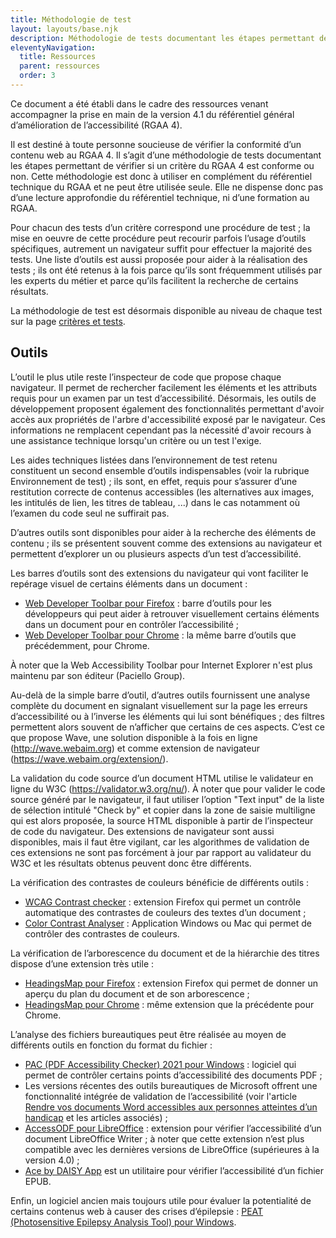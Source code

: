 ```yaml
---
title: Méthodologie de test
layout: layouts/base.njk
description: Méthodologie de tests documentant les étapes permettant de vérifier si un critère du RGAA 4 est conforme ou non
eleventyNavigation:
  title: Ressources
  parent: ressources
  order: 3
---
```


Ce document a été établi dans le cadre des ressources venant accompagner la prise en main de la version 4.1 du référentiel général d’amélioration de l’accessibilité (RGAA 4).

Il est destiné à toute personne soucieuse de vérifier la conformité d’un contenu web au RGAA 4. Il s’agit d’une méthodologie de tests documentant les étapes permettant de vérifier si un critère du RGAA 4 est conforme ou non. Cette méthodologie est donc à utiliser en complément du référentiel technique du RGAA et ne peut être utilisée seule. Elle ne dispense donc pas d’une lecture approfondie du référentiel technique, ni d’une formation au RGAA.

Pour chacun des tests d’un critère correspond une procédure de test ; la mise en oeuvre de cette procédure peut recourir parfois l’usage d’outils spécifiques, autrement un navigateur suffit pour effectuer la majorité des tests.
Une liste d’outils est aussi proposée pour aider à la réalisation des tests ; ils ont été retenus à la fois parce qu’ils sont fréquemment utilisés par les experts du métier et parce qu’ils facilitent la recherche de certains résultats.

<div class="fr-callout"><p class="fr-text--lg">
La méthodologie de test est désormais disponible au niveau de chaque test sur la page <a href="/methode/criteres-et-tests/" >critères et tests</a>.</p>
</div>

## Outils

L’outil le plus utile reste l’inspecteur de code que propose chaque navigateur. Il permet de rechercher facilement les éléments et les attributs requis pour un examen par un test d’accessibilité. Désormais, les outils de développement proposent également des fonctionnalités permettant d'avoir accès aux propriétés de l'arbre d'accessibilité exposé par le navigateur. Ces informations ne remplacent cependant pas la nécessité d'avoir recours à une assistance technique lorsqu'un critère ou un test l'exige.

Les aides techniques listées dans l’environnement de test retenu constituent un second ensemble d’outils indispensables (voir la rubrique Environnement de test) ; ils sont, en effet, requis pour s’assurer d’une restitution correcte de contenus accessibles (les alternatives aux images, les intitulés de lien, les titres de tableau, ...) dans le cas notamment où l’examen du code seul ne suffirait pas.

D’autres outils sont disponibles pour aider à la recherche des éléments de contenu ; ils se présentent souvent comme des extensions au navigateur et permettent d’explorer un ou plusieurs aspects d’un test d’accessibilité.

Les barres d’outils sont des extensions du navigateur qui vont faciliter le repérage visuel de certains éléments dans un document :

- [Web Developer Toolbar pour Firefox](https://addons.mozilla.org/fr/firefox/addon/web-developer/) : barre d’outils pour les développeurs qui peut aider à retrouver visuellement certains éléments dans un document pour en contrôler l’accessibilité ;
- [Web Developer Toolbar pour Chrome](https://chrome.google.com/webstore/detail/web-developer/bfbameneiokkgbdmiekhjnmfkcnldhhm?hl=fr) : la même barre d’outils que précédemment, pour Chrome.

À noter que la Web Accessibility Toolbar pour Internet Explorer n'est plus maintenu par son éditeur (Paciello Group).

Au-delà de la simple barre d’outil, d’autres outils fournissent une analyse complète du document en signalant visuellement sur la page les erreurs d’accessibilité ou à l’inverse les éléments qui lui sont bénéfiques ; des filtres permettent alors souvent de n’afficher que certains de ces aspects. C’est ce que propose Wave, une solution disponible à la fois en ligne (http://wave.webaim.org) et comme extension de navigateur (https://wave.webaim.org/extension/).

La validation du code source d’un document HTML utilise le validateur en ligne du W3C (https://validator.w3.org/nu/). À noter que pour valider le code source généré par le navigateur, il faut utiliser l’option "Text input" de la liste de sélection intitulé "Check by" et copier dans la zone de saisie multiligne qui est alors proposée, la source HTML disponible à partir de l’inspecteur de code du navigateur.
Des extensions de navigateur sont aussi disponibles, mais il faut être vigilant, car les algorithmes de validation de ces extensions ne sont pas forcément à jour par rapport au validateur du W3C et les résultats obtenus peuvent donc être différents.

La vérification des contrastes de couleurs bénéficie de différents outils :

- [WCAG Contrast checker](https://addons.mozilla.org/fr/firefox/addon/wcag-contrast-checker/) : extension Firefox qui permet un contrôle automatique des contrastes de couleurs des textes d’un document ;
- [Color Contrast Analyser](https://developer.paciellogroup.com/resources/contrastanalyser/) : Application Windows ou Mac qui permet de contrôler des contrastes de couleurs.

La vérification de l’arborescence du document et de la hiérarchie des titres dispose d’une extension très utile :

- [HeadingsMap pour Firefox](https://addons.mozilla.org/fr/firefox/addon/headingsmap/) : extension Firefox qui permet de donner un aperçu du plan du document et de son arborescence ;
- [HeadingsMap pour Chrome](https://chrome.google.com/webstore/detail/headingsmap/flbjommegcjonpdmenkdiocclhjacmbi) : même extension que la précédente pour Chrome.

L’analyse des fichiers bureautiques peut être réalisée au moyen de différents outils en fonction du format du fichier :

- [PAC (PDF Accessibility Checker) 2021 pour Windows](https://pac.pdf-accessibility.org/en/download) : logiciel qui permet de contrôler certains points d’accessibilité des documents PDF ;
- Les versions récentes des outils bureautiques de Microsoft offrent une fonctionnalité intégrée de validation de l’accessibilité (voir l'article [Rendre vos documents Word accessibles aux personnes atteintes d’un handicap](https://support.microsoft.com/fr-fr/office/rendre-vos-documents-word-accessibles-aux-personnes-atteintes-d-un-handicap-d9bf3683-87ac-47ea-b91a-78dcacb3c66d) et les articles associés) ;
- [AccessODF pour LibreOffice](https://extensions.libreoffice.org/extensions/accessodf) : extension pour vérifier l’accessibilité d’un document LibreOffice Writer ; à noter que cette extension n’est plus compatible avec les dernières versions de LibreOffice (supérieures à la version 4.0) ;
- [Ace by DAISY App](https://inclusivepublishing.org/toolbox/ace-by-daisy-app/) est un utilitaire pour vérifier l’accessibilité d’un fichier EPUB.

Enfin, un logiciel ancien mais toujours utile pour évaluer la potentialité de certains contenus web à causer des crises d’épilepsie : [PEAT (Photosensitive Epilepsy Analysis Tool) pour Windows](https://trace.umd.edu/peat).
